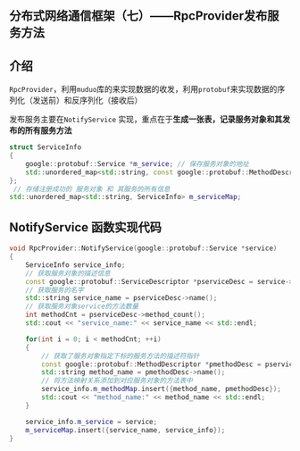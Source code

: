 ## 分布式网络通信框架（七）——RpcProvider发布服务方法

## 介绍

`RpcProvider`，利用`muduo`库的来实现数据的收发，利用`protobuf`来实现数据的序列化（发送前）和反序列化（接收后）

发布服务主要在`NotifyService` 实现，重点在于**生成一张表，记录服务对象和其发布的所有服务方法**

```cpp
struct ServiceInfo
{
    google::protobuf::Service *m_service; // 保存服务对象的地址
    std::unordered_map<std::string, const google::protobuf::MethodDescriptor*> m_methodMap; // 保存服务方法映射<方法名, 方法描述符指针>
};
 // 存储注册成功的 服务对象 和 其服务的所有信息
std::unordered_map<std::string, ServiceInfo> m_serviceMap;
```

## NotifyService 函数实现代码

```cpp
void RpcProvider::NotifyService(google::protobuf::Service *service)
{
    ServiceInfo service_info;
    // 获取服务对象的描述信息
    const google::protobuf::ServiceDescriptor *pserviceDesc = service->GetDescriptor();
    // 获取服务的名字
    std::string service_name = pserviceDesc->name();
    // 获取服务对象service的方法数量
    int methodCnt = pserviceDesc->method_count();
    std::cout << "service_name:" << service_name << std::endl;

    for(int i = 0; i < methodCnt; ++i)
    {
        // 获取了服务对象指定下标的服务方法的描述符指针
        const google::protobuf::MethodDescriptor *pmethodDesc = pserviceDesc->method(i);
        std::string method_name = pmethodDesc->name();
        // 将方法映射关系添加到对应服务对象的方法表中
        service_info.m_methodMap.insert({method_name, pmethodDesc});
        std::cout << "method_name:" << method_name << std::endl;
    }

    service_info.m_service = service;
    m_serviceMap.insert({service_name, service_info});
}

```